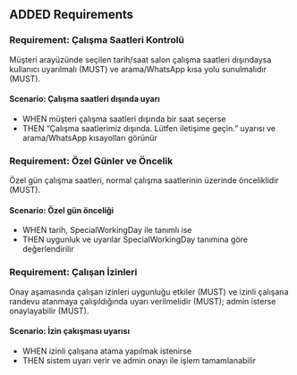 ## ADDED Requirements

### Requirement: Çalışma Saatleri Kontrolü

Müşteri arayüzünde seçilen tarih/saat salon çalışma saatleri dışındaysa kullanıcı uyarılmalı (MUST) ve arama/WhatsApp kısa yolu sunulmalıdır (MUST).

#### Scenario: Çalışma saatleri dışında uyarı

- WHEN müşteri çalışma saatleri dışında bir saat seçerse
- THEN “Çalışma saatlerimiz dışında. Lütfen iletişime geçin.” uyarısı ve arama/WhatsApp kısayolları görünür

### Requirement: Özel Günler ve Öncelik

Özel gün çalışma saatleri, normal çalışma saatlerinin üzerinde önceliklidir (MUST).

#### Scenario: Özel gün önceliği

- WHEN tarih, SpecialWorkingDay ile tanımlı ise
- THEN uygunluk ve uyarılar SpecialWorkingDay tanımına göre değerlendirilir

### Requirement: Çalışan İzinleri

Onay aşamasında çalışan izinleri uygunluğu etkiler (MUST) ve izinli çalışana randevu atanmaya çalışıldığında uyarı verilmelidir (MUST); admin isterse onaylayabilir (MUST).

#### Scenario: İzin çakışması uyarısı

- WHEN izinli çalışana atama yapılmak istenirse
- THEN sistem uyarı verir ve admin onayı ile işlem tamamlanabilir
